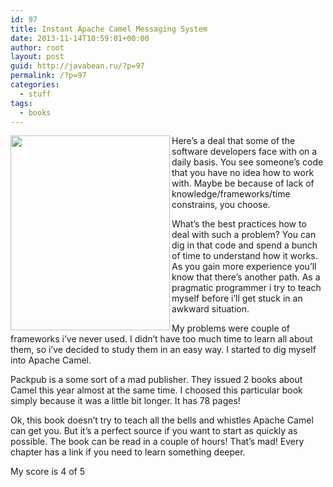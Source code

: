 ```yaml
---
id: 97
title: Instant Apache Camel Messaging System
date: 2013-11-14T10:59:01+00:00
author: root
layout: post
guid: http://javabean.ru/?p=97
permalink: /?p=97
categories:
  - stuff
tags:
  - books
---
```

<img class="alignleft" style="line-height: 18px; font-size: 12px;" title="book cover" src="http://www.packtpub.com/sites/default/files/5347OS.jpg" alt="" width="255" height="312" align="left" />
  
Here&#8217;s a deal that some of the software developers face with on a daily basis. You see someone&#8217;s code that you have no idea how to work with. Maybe be because of lack of knowledge/frameworks/time constrains, you choose.

What&#8217;s the best practices how to deal with such a problem? You can dig in that code and spend a bunch of time to understand how it works. As you gain more experience you&#8217;ll know that there&#8217;s another path. As a pragmatic programmer i try to teach myself before i&#8217;ll get stuck in an awkward situation.

My problems were couple of frameworks i&#8217;ve never used. I didn&#8217;t have too much time to learn all about them, so i&#8217;ve decided to study them in an easy way. I started to dig myself into Apache Camel.

Packpub is a some sort of a mad publisher. They issued 2 books about Camel this year almost at the same time. I choosed this particular book simply because it was a little bit longer. It has 78 pages!

Ok, this book doesn&#8217;t try to teach all the bells and whistles Apache Camel can get you. But it&#8217;s a perfect source if you want to start as quickly as possible. The book can be read in a couple of hours! That&#8217;s mad! Every chapter has a link if you need to learn something deeper.

My score is 4 of 5

&nbsp;

&nbsp;

&nbsp;